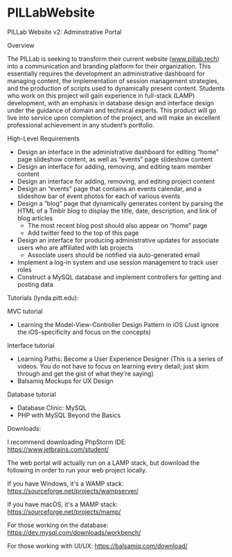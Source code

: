 # PILLabWebsite
PILLab Website v2: Adminstrative Portal

Overview

The PILLab is seeking to transform their current website (www.pillab.tech) into a communication and branding platform for their organization. This essentially requires the development an administrative dashboard for managing content, the implementation of session management strategies, and the production of scripts used to dynamically present content. Students who work on this project will gain experience in full-stack (LAMP) development, with an emphasis in database design and interface design under the guidance of domain and technical experts. This product will go live into service upon completion of the project, and will make an excellent professional achievement in any student’s portfolio.

High-Level Requirements

* Design an interface in the administrative dashboard for editing “home” page slideshow content, as well as “events” page slideshow content
* Design an interface for adding, removing, and editing team member content
* Design an interface for adding, removing, and editing project content
* Design an “events” page that contains an events calendar, and a slideshow bar of event photos for each of various events
* Design a “blog” page that dynamically generates content by parsing the HTML of a Tmblr blog to display the title, date, description, and link of blog articles
	* The most recent blog post should also appear on “home” page
	* Add twitter feed to the top of this page
* Design an interface for producing administrative updates for associate users who are affiliated with lab projects
	* Associate users should be notified via auto-generated email
* Implement a log-in system and use session management to track user roles
* Construct a MySQL database and implement controllers for getting and posting data


Tutorials (lynda.pitt.edu):

MVC tutorial
* Learning the Model-View-Controller Design Pattern in iOS (Just ignore the iOS-specificity and focus on the concepts)

Interface tutorial
* Learning Paths: Become a User Experience Designer (This is a series of videos. You do not have to focus on learning every detail; just skim through and get the gist of what they're saying)
* Balsamiq Mockups for UX Design

Database tutorial
* Database Clinic: MySQL
* PHP with MySQL Beyond the Basics

Downloads:

I recommend downloading PhpStorm IDE:
https://www.jetbrains.com/student/

The web portal will actually run on a LAMP stack, but download the following in order to run your web project locally. 

If you have Windows, it's a WAMP stack:
https://sourceforge.net/projects/wampserver/

If you have macOS, it's a MAMP stack:
https://sourceforge.net/projects/mamp/

For those working on the database:
https://dev.mysql.com/downloads/workbench/

For those working with UI/UX: 
https://balsamiq.com/download/
